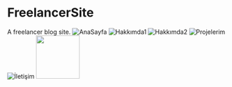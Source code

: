 # FreelancerSite
A freelancer blog  site.
![AnaSayfa](https://i.hizliresim.com/iwe3kwh.jpg)
![Hakkımda1](https://i.hizliresim.com/3ix35qb.jpg)
![Hakkımda2](https://i.hizliresim.com/tnk8g4f.jpg)
![Projelerim](https://i.hizliresim.com/2jmpz6b.jpg)
![İletişim](https://i.hizliresim.com/sbr4isz.jpg)
<img src="https://i.hizliresim.com/sbr4isz.jpg" width="100" />
